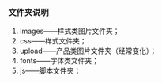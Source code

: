 ### 文件夹说明

1. images——样式类图片文件夹；
2. css——样式文件夹；
3. upload——产品类图片文件夹（经常变化）；
4. fonts——字体类文件夹；
5. js——脚本文件夹；